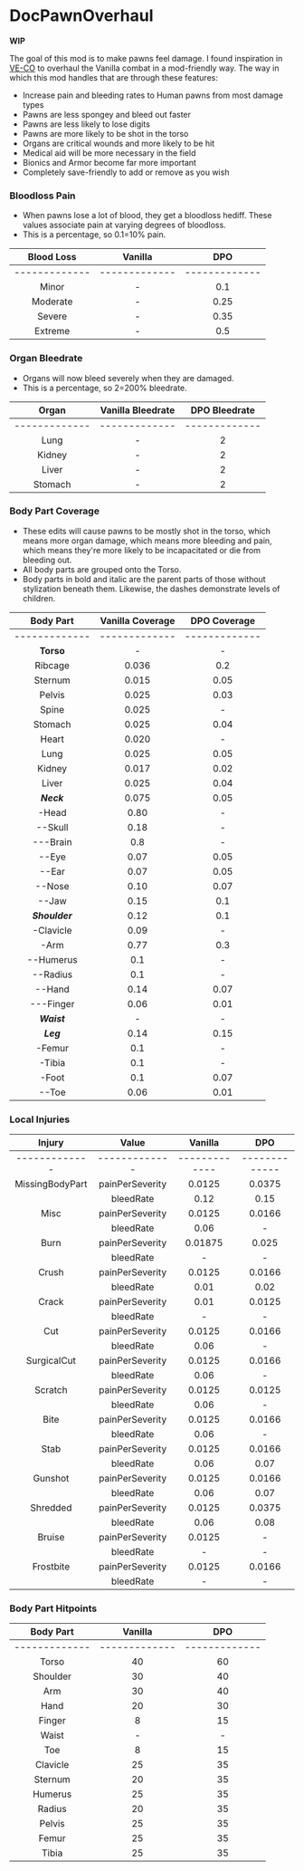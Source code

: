 # DocPawnOverhaul

**WIP**

The goal of this mod is to make pawns feel damage. I found inspiration in [VE-CO](https://ludeon.com/forums/index.php?topic=30799.0) to overhaul the Vanilla combat in a mod-friendly way. The way in which this mod handles that are through these features:
- Increase pain and bleeding rates to Human pawns from most damage types
- Pawns are less spongey and bleed out faster
- Pawns are less likely to lose digits
- Pawns are more likely to be shot in the torso
- Organs are critical wounds and more likely to be hit
- Medical aid will be more necessary in the field
- Bionics and Armor become far more important
- Completely save-friendly to add or remove as you wish


### Bloodloss Pain
- When pawns lose a lot of blood, they get a bloodloss hediff. These values associate pain at varying degrees of bloodloss.
- This is a percentage, so 0.1=10% pain.

| **Blood Loss** | **Vanilla** | **DPO** |
| :-------------: | :-------------: | :-------------: |
| ------------- | ------------- | ------------- |
| Minor | - | 0.1 |
| Moderate | - | 0.25 |
| Severe | - | 0.35 |
| Extreme | - | 0.5 |

### Organ Bleedrate
- Organs will now bleed severely when they are damaged.
- This is a percentage, so 2=200% bleedrate.

| **Organ** | **Vanilla Bleedrate** | **DPO Bleedrate** |
| :-------------: | :-------------: | :-------------: |
| ------------- | ------------- | ------------- |
| Lung | - | 2 |
| Kidney | - | 2 |
| Liver | - | 2 |
| Stomach | - | 2 |

### Body Part Coverage
- These edits will cause pawns to be mostly shot in the torso, which means more organ damage, which means more bleeding and pain, which means they're more likely to be incapacitated or die from bleeding out.
- All body parts are grouped onto the Torso.
- Body parts in bold and italic are the parent parts of those without stylization beneath them. Likewise, the dashes demonstrate levels of children.


| **Body Part** | **Vanilla Coverage** | **DPO Coverage** |
| :-------------: | :-------------: | :-------------: |
| ------------- | ------------- | ------------- |
| **Torso** | - | - |
| Ribcage | 0.036 | 0.2 |
| Sternum | 0.015 | 0.05 |
| Pelvis | 0.025 | 0.03 |
| Spine | 0.025 | - |
| Stomach | 0.025 | 0.04 |
| Heart | 0.020 | - |
| Lung | 0.025 | 0.05 |
| Kidney | 0.017 | 0.02 |
| Liver | 0.025 | 0.04 |
| ***Neck*** | 0.075 | 0.05 |
| -Head | 0.80 | - |
| --Skull | 0.18 | - |
| ---Brain | 0.8 | - |
| --Eye | 0.07 | 0.05 |
| --Ear | 0.07 | 0.05 |
| --Nose | 0.10 | 0.07 |
| --Jaw | 0.15 | 0.1 |
| ***Shoulder*** | 0.12 | 0.1 |
| -Clavicle | 0.09 | - |
| -Arm | 0.77 | 0.3 |
| --Humerus | 0.1 | - |
| --Radius | 0.1 | - |
| --Hand | 0.14 | 0.07 |
| ---Finger | 0.06 | 0.01 |
| ***Waist*** | - | - |
| ***Leg*** | 0.14 | 0.15 |
| -Femur | 0.1 | - |
| -Tibia | 0.1 | - |
| -Foot | 0.1 | 0.07 |
| --Toe | 0.06 | 0.01 |

### Local Injuries

| **Injury** | **Value** | **Vanilla** | **DPO** |
| :-------------: | :-------------: | :-------------: | :-------------: |
| ------------- | ------------- | ------------- | ------------- |
| MissingBodyPart | painPerSeverity | 0.0125 | 0.0375 |
|  | bleedRate | 0.12 | 0.15 |
| Misc | painPerSeverity | 0.0125 | 0.0166 |
|  | bleedRate | 0.06 | - |
| Burn | painPerSeverity | 0.01875 | 0.025 |
|  | bleedRate | - | - |
| Crush | painPerSeverity | 0.0125 | 0.0166 |
|  | bleedRate | 0.01 | 0.02 |
| Crack | painPerSeverity | 0.01 | 0.0125 |
|  | bleedRate | - | - |
| Cut | painPerSeverity | 0.0125 | 0.0166 |
|  | bleedRate | 0.06 | - |
| SurgicalCut | painPerSeverity | 0.0125 | 0.0166 |
|  | bleedRate | 0.06 | - |
| Scratch | painPerSeverity | 0.0125 | 0.0125 |
|  | bleedRate | 0.06 | - |
| Bite | painPerSeverity | 0.0125 | 0.0166 |
|  | bleedRate | 0.06 | - |
| Stab | painPerSeverity | 0.0125 | 0.0166 |
|  | bleedRate | 0.06 | 0.07 |
| Gunshot | painPerSeverity | 0.0125 | 0.0166 |
|  | bleedRate | 0.06 | 0.07 |
| Shredded | painPerSeverity | 0.0125 | 0.0375 |
|  | bleedRate | 0.06 | 0.08 |
| Bruise | painPerSeverity | 0.0125 | - |
|  | bleedRate | - | - |
| Frostbite | painPerSeverity | 0.0125 | 0.0166 |
|  | bleedRate | - | - |

### Body Part Hitpoints

| **Body Part** | **Vanilla** | **DPO** |
| :-------------: | :-------------: | :-------------: |
| ------------- | ------------- | ------------- |
| Torso | 40 | 60 |
| Shoulder | 30 | 40 |
| Arm | 30 | 40 |
| Hand | 20 | 30 |
| Finger | 8 | 15 |
| Waist | - | - |
| Toe | 8 | 15 |
| Clavicle | 25 | 35 |
| Sternum | 20 | 35 |
| Humerus | 25 | 35 |
| Radius | 20 | 35 |
| Pelvis | 25 | 35 |
| Femur | 25 | 35 |
| Tibia | 25 | 35 |
